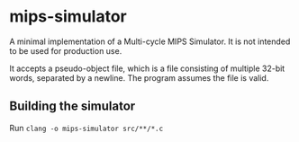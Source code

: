 # mips-simulator

A minimal implementation of a Multi-cycle MIPS Simulator. It is not intended to be used for production use.

It accepts a pseudo-object file, which is a file consisting of multiple 32-bit words, separated by a newline. The program assumes the file is valid.

## Building the simulator

Run `clang -o mips-simulator src/**/*.c`
